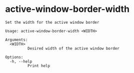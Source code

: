 # active-window-border-width

```
Set the width for the active window border

Usage: active-window-border-width <WIDTH>

Arguments:
  <WIDTH>
          Desired width of the active window border

Options:
  -h, --help
          Print help

```